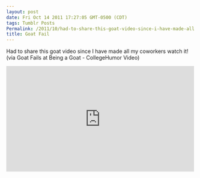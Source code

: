 ```yaml
---
layout: post
date: Fri Oct 14 2011 17:27:05 GMT-0500 (CDT)
tags: Tumblr Posts
Permalink: /2011/10/had-to-share-this-goat-video-since-i-have-made-all
title: Goat Fail
---
```


Had to share this goat video since I have made all my coworkers watch it! (via Goat Fails at Being a Goat - CollegeHumor Video)

<iframe src="http://www.collegehumor.com/e/6620548" width="500" height="281" frameborder="0" webkitallowfullscreen="" allowfullscreen=""></iframe>

